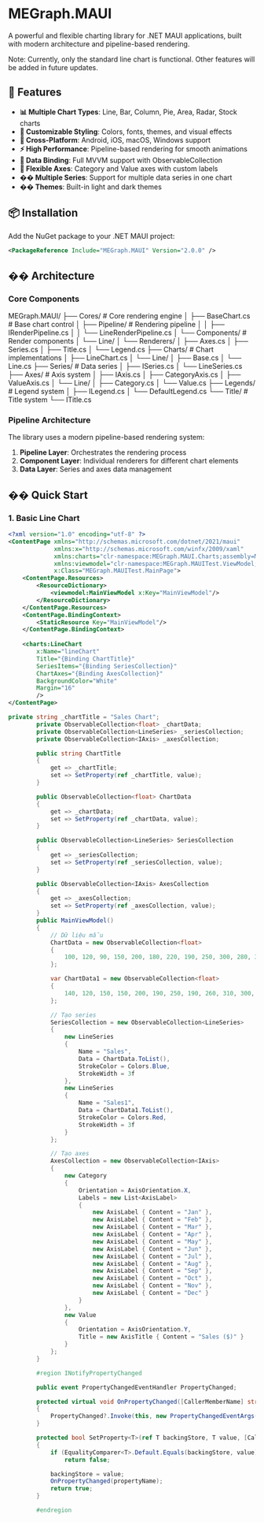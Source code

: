 # MEGraph.MAUI

A powerful and flexible charting library for .NET MAUI applications, built with modern architecture and pipeline-based rendering.

Note: Currently, only the standard line chart is functional. Other features will be added in future updates.
## 🚀 Features

- **📊 Multiple Chart Types**: Line, Bar, Column, Pie, Area, Radar, Stock charts
- **🎨 Customizable Styling**: Colors, fonts, themes, and visual effects
- **📱 Cross-Platform**: Android, iOS, macOS, Windows support
- **⚡ High Performance**: Pipeline-based rendering for smooth animations
- **🔗 Data Binding**: Full MVVM support with ObservableCollection
- **🎯 Flexible Axes**: Category and Value axes with custom labels
- **�� Multiple Series**: Support for multiple data series in one chart
- **�� Themes**: Built-in light and dark themes

## 📦 Installation

Add the NuGet package to your .NET MAUI project:

```xml
<PackageReference Include="MEGraph.MAUI" Version="2.0.0" />
```

## ��️ Architecture

### Core Components

MEGraph.MAUI/
├── Cores/ # Core rendering engine
│ ├── BaseChart.cs # Base chart control
│ ├── Pipeline/ # Rendering pipeline
│ │ ├── IRenderPipeline.cs
│ │ └── LineRenderPipeline.cs
│ └── Components/ # Render components
│ └── Line/
│ └── Renderers/
│ ├── Axes.cs
│ ├── Series.cs
│ ├── Title.cs
│ └── Legend.cs
├── Charts/ # Chart implementations
│ ├── LineChart.cs
│ └── Line/
│ ├── Base.cs
│ └── Line.cs
├── Series/ # Data series
│ ├── ISeries.cs
│ └── LineSeries.cs
├── Axes/ # Axis system
│ ├── IAxis.cs
│ ├── CategoryAxis.cs
│ ├── ValueAxis.cs
│ └── Line/
│ ├── Category.cs
│ └── Value.cs
├── Legends/ # Legend system
│ ├── ILegend.cs
│ └── DefaultLegend.cs
└── Title/ # Title system
└── ITitle.cs

### Pipeline Architecture

The library uses a modern pipeline-based rendering system:

1. **Pipeline Layer**: Orchestrates the rendering process
2. **Component Layer**: Individual renderers for different chart elements
3. **Data Layer**: Series and axes data management

## �� Quick Start

### 1. Basic Line Chart

```xml
<?xml version="1.0" encoding="utf-8" ?>
<ContentPage xmlns="http://schemas.microsoft.com/dotnet/2021/maui"
             xmlns:x="http://schemas.microsoft.com/winfx/2009/xaml"
             xmlns:charts="clr-namespace:MEGraph.MAUI.Charts;assembly=MEGraph.MAUI"
             xmlns:viewmodel="clr-namespace:MEGraph.MAUITest.ViewModel;assembly=MEGraph.MAUITest"
             x:Class="MEGraph.MAUITest.MainPage">
    <ContentPage.Resources>
        <ResourceDictionary>
            <viewmodel:MainViewModel x:Key="MainViewModel"/>
        </ResourceDictionary>
    </ContentPage.Resources>
    <ContentPage.BindingContext>
        <StaticResource Key="MainViewModel"/>
    </ContentPage.BindingContext>
    
    <charts:LineChart 
        x:Name="lineChart"
        Title="{Binding ChartTitle}"
        SeriesItems="{Binding SeriesCollection}"
        ChartAxes="{Binding AxesCollection}"
        BackgroundColor="White"
        Margin="16"
        />
</ContentPage>

```

```csharp
private string _chartTitle = "Sales Chart";
        private ObservableCollection<float> _chartData;
        private ObservableCollection<LineSeries> _seriesCollection;
        private ObservableCollection<IAxis> _axesCollection;

        public string ChartTitle
        {
            get => _chartTitle;
            set => SetProperty(ref _chartTitle, value);
        }

        public ObservableCollection<float> ChartData
        {
            get => _chartData;
            set => SetProperty(ref _chartData, value);
        }

        public ObservableCollection<LineSeries> SeriesCollection
        {
            get => _seriesCollection;
            set => SetProperty(ref _seriesCollection, value);
        }

        public ObservableCollection<IAxis> AxesCollection
        {
            get => _axesCollection;
            set => SetProperty(ref _axesCollection, value);
        }
        public MainViewModel()
        {
            // Dữ liệu mẫu
            ChartData = new ObservableCollection<float>
            {
                100, 120, 90, 150, 200, 180, 220, 190, 250, 300, 280, 320
            };

            var ChartData1 = new ObservableCollection<float>
            {
                140, 120, 150, 150, 200, 190, 250, 190, 260, 310, 300, 330
            };

            // Tạo series
            SeriesCollection = new ObservableCollection<LineSeries>
            {
                new LineSeries
                {
                    Name = "Sales",
                    Data = ChartData.ToList(),
                    StrokeColor = Colors.Blue,
                    StrokeWidth = 3f
                },
                new LineSeries
                {
                    Name = "Sales1",
                    Data = ChartData1.ToList(),
                    StrokeColor = Colors.Red,
                    StrokeWidth = 3f
                }
            };

            // Tạo axes
            AxesCollection = new ObservableCollection<IAxis>
            {
                new Category
                {
                    Orientation = AxisOrientation.X,
                    Labels = new List<AxisLabel>
                    {
                        new AxisLabel { Content = "Jan" },
                        new AxisLabel { Content = "Feb" },
                        new AxisLabel { Content = "Mar" },
                        new AxisLabel { Content = "Apr" },
                        new AxisLabel { Content = "May" },
                        new AxisLabel { Content = "Jun" },
                        new AxisLabel { Content = "Jul" },
                        new AxisLabel { Content = "Aug" },
                        new AxisLabel { Content = "Sep" },
                        new AxisLabel { Content = "Oct" },
                        new AxisLabel { Content = "Nov" },
                        new AxisLabel { Content = "Dec" }
                    }
                },
                new Value
                {
                    Orientation = AxisOrientation.Y,
                    Title = new AxisTitle { Content = "Sales ($)" }
                }
            };
        }

        #region INotifyPropertyChanged

        public event PropertyChangedEventHandler PropertyChanged;

        protected virtual void OnPropertyChanged([CallerMemberName] string propertyName = null)
        {
            PropertyChanged?.Invoke(this, new PropertyChangedEventArgs(propertyName));
        }

        protected bool SetProperty<T>(ref T backingStore, T value, [CallerMemberName] string propertyName = "")
        {
            if (EqualityComparer<T>.Default.Equals(backingStore, value))
                return false;

            backingStore = value;
            OnPropertyChanged(propertyName);
            return true;
        }

        #endregion
